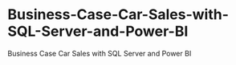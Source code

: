 # Business-Case-Car-Sales-with-SQL-Server-and-Power-BI
Business Case Car Sales with SQL Server and Power BI
